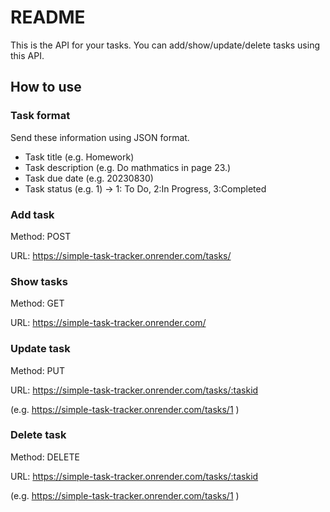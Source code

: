 # README

This is the API for your tasks.
You can add/show/update/delete tasks using this API.

## How to use

### Task format

Send these information using JSON format.

* Task title (e.g. Homework)
* Task description (e.g. Do mathmatics in page 23.)
* Task due date (e.g. 20230830)
* Task status (e.g. 1) -> 1: To Do, 2:In Progress, 3:Completed

### Add task

Method: POST

URL: https://simple-task-tracker.onrender.com/tasks/

### Show tasks
Method: GET

URL: https://simple-task-tracker.onrender.com/

### Update task
Method: PUT

URL: https://simple-task-tracker.onrender.com/tasks/:taskid

(e.g. https://simple-task-tracker.onrender.com/tasks/1 )

### Delete task
Method: DELETE

URL: https://simple-task-tracker.onrender.com/tasks/:taskid

(e.g. https://simple-task-tracker.onrender.com/tasks/1 )